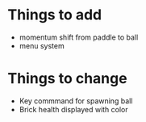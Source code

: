 # Things to add
- momentum shift from paddle to ball
- menu system

# Things to change
- Key commmand for spawning ball
- Brick health displayed with color
